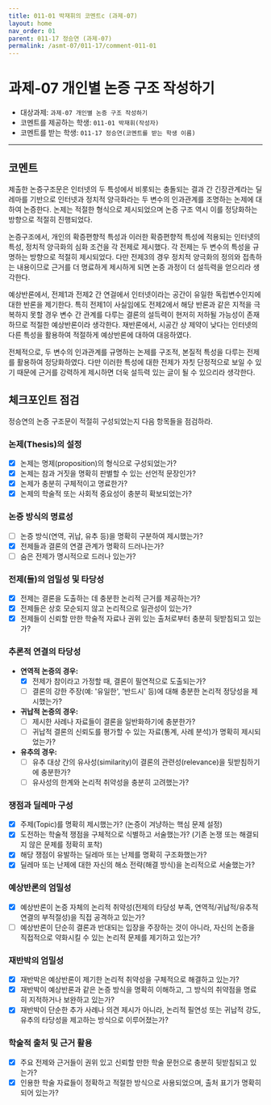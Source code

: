```yaml
---
title: 011-01 박재휘의 코멘트c (과제-07) 
layout: home
nav_order: 01
parent: 011-17 정승연 (과제-07)
permalink: /asmt-07/011-17/comment-011-01
---
```


# 과제-07 개인별 논증 구조 작성하기

- 대상과제: `과제-07 개인별 논증 구조 작성하기`
- 코멘트를 제공하는 학생: `011-01 박재휘(작성자)` 
- 코멘트를 받는 학생: `011-17 정승연(코멘트를 받는 학생 이름)` 

---

## 코멘트

제출한 논증구조문은 인터넷의 두 특성에서 비롯되는 충돌되는 결과 간 긴장관계라는 딜레마를 기반으로 인터넷과 정치적 양극화라는 두 변수의 인과관계를 조명하는 논제에 대하여 논증한다. 논제는 적절한 형식으로 제시되었으며 논증 구조 역시 이를 정당화하는 방향으로 적절히 진행되었다.

논증구조에서, 개인의 확증편향적 특성과 이러한 확증편향적 특성에 적용되는 인터넷의 특성, 정치적 양극화의 심화 조건을 각 전제로 제시했다. 각 전제는 두 변수의 특성을 규명하는 방향으로 적절히 제시되었다. 다만 전제3의 경우 정치적 양극화의 정의와 접촉하는 내용이므로 근거를 더 명료하게 제시하게 되면 논증 과정이 더 설득력을 얻으리라 생각한다.

예상반론에서, 전제1과 전제2 간 연걸에서 인터넷이라는 공간이 유일한 독립변수인지에 대한 반론을 제기한다. 특히 전제1이 사실임에도 전제2에서 해당 반론과 같은 지적을 극복하지 못할 경우 변수 간 관계를 다루는 결론의 설득력이 현저히 저하될 가능성이 존재하므로 적절한 예상반론이라 생각한다. 재반론에서, 시공간 상 제약이 낮다는 인터넷의 다른 특성을 활용하여 적절하게 예상반론에 대하여 대응하였다.

전체적으로, 두 변수의 인과관계를 규명하는 논제를 구조적, 본질적 특성을 다루는 전제를 활용하여 정당화하였다. 다만 이러한 특성에 대한 전제가 자칫 단정적으로 보일 수 있기 때문에 근거를 강력하게 제시하면 더욱 설득력 있는 글이 될 수 있으리라 생각한다.

## 체크포인트 점검

정승연의 논증 구조문이 적절히 구성되었는지 다음 항목들을 점검하라.

### **논제(Thesis)의 설정**
- [x] 논제는 명제(proposition)의 형식으로 구성되었는가?
- [x] 논제는 참과 거짓을 명확히 판별할 수 있는 선언적 문장인가?
- [x] 논제가 충분히 구체적이고 명료한가?
- [x] 논제의 학술적 또는 사회적 중요성이 충분히 확보되었는가?

### **논증 방식의 명료성**
- [ ] 논증 방식(연역, 귀납, 유추 등)을 명확히 구분하여 제시했는가?
- [x] 전제들과 결론의 연결 관계가 명확히 드러나는가?
- [ ] 숨은 전제가 명시적으로 드러나 있는가?

### **전제(들)의 엄밀성 및 타당성**
- [x] 전제는 결론을 도출하는 데 충분한 논리적 근거를 제공하는가?
- [x] 전제들은 상호 모순되지 않고 논리적으로 일관성이 있는가?
- [x] 전제들이 신뢰할 만한 학술적 자료나 권위 있는 출처로부터 충분히 뒷받침되고 있는가?

### **추론적 연결의 타당성**
- **연역적 논증의 경우:**
  - [x] 전제가 참이라고 가정할 때, 결론이 필연적으로 도출되는가?
  - [ ] 결론의 강한 주장(예: '유일한', '반드시' 등)에 대해 충분한 논리적 정당성을 제시했는가?

- **귀납적 논증의 경우:**
  - [ ] 제시한 사례나 자료들이 결론을 일반화하기에 충분한가?
  - [ ] 귀납적 결론의 신뢰도를 평가할 수 있는 자료(통계, 사례 분석)가 명확히 제시되었는가?

- **유추의 경우:**
  - [ ] 유추 대상 간의 유사성(similarity)이 결론의 관련성(relevance)을 뒷받침하기에 충분한가?
  - [ ] 유사성의 한계와 논리적 취약성을 충분히 고려했는가?

### **쟁점과 딜레마 구성**
- [x] 주제(Topic)를 명확히 제시했는가? (논증이 겨냥하는 핵심 문제 설정)
- [x] 도전하는 학술적 쟁점을 구체적으로 식별하고 서술했는가? (기존 논쟁 또는 해결되지 않은 문제를 정확히 포착)
- [x] 해당 쟁점이 유발하는 딜레마 또는 난제를 명확히 구조화했는가?
- [x] 딜레마 또는 난제에 대한 자신의 해소 전략(해결 방식)을 논리적으로 서술했는가?

### **예상반론의 엄밀성**
- [x] 예상반론이 논증 자체의 논리적 취약성(전제의 타당성 부족, 연역적/귀납적/유추적 연결의 부적절성)을 직접 공격하고 있는가?
- [ ] 예상반론이 단순히 결론과 반대되는 입장을 주장하는 것이 아니라, 자신의 논증을 직접적으로 약화시킬 수 있는 논리적 문제를 제기하고 있는가?

### **재반박의 엄밀성**
- [x] 재반박은 예상반론이 제기한 논리적 취약성을 구체적으로 해결하고 있는가?
- [x] 재반박이 예상반론과 같은 논증 방식을 명확히 이해하고, 그 방식의 취약점을 명료히 지적하거나 보완하고 있는가?
- [x] 재반박이 단순한 추가 사례나 의견 제시가 아니라, 논리적 필연성 또는 귀납적 강도, 유추의 타당성을 제고하는 방식으로 이루어졌는가?

### **학술적 출처 및 근거 활용**
- [x] 주요 전제와 근거들이 권위 있고 신뢰할 만한 학술 문헌으로 충분히 뒷받침되고 있는가?
- [x] 인용한 학술 자료들이 정확하고 적절한 방식으로 사용되었으며, 출처 표기가 명확히 되어 있는가?
